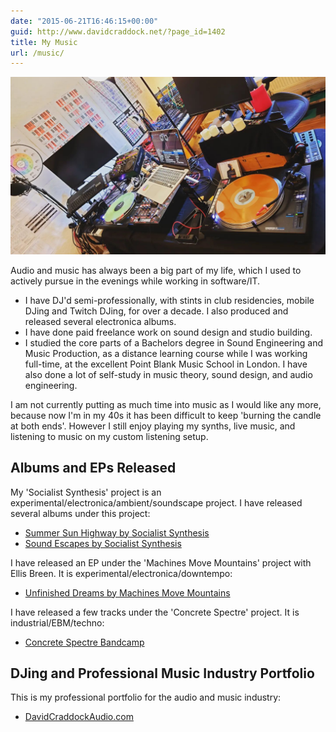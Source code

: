 ```yaml
---
date: "2015-06-21T16:46:15+00:00"
guid: http://www.davidcraddock.net/?page_id=1402
title: My Music
url: /music/
---
```


![image](musicsetup.jpg)

Audio and music has always been a big part of my life, which I used to actively pursue in the evenings while working in software/IT.

* I have DJ'd semi-professionally, with stints in club residencies, mobile DJing and Twitch DJing, for over a decade. I also produced and released several electronica albums.
* I have done paid freelance work on sound design and studio building.
* I studied the core parts of a Bachelors degree in Sound Engineering and Music Production, as a distance learning course while I was working full-time, at the excellent Point Blank Music School in London. I have also done a lot of self-study in music theory, sound design, and audio engineering.

I am not currently putting as much time into music as I would like any more, because now I'm in my 40s it has been difficult to keep 'burning the candle at both ends'. However I still enjoy playing my synths, live music, and listening to music on my custom listening setup.

## Albums and EPs Released

My 'Socialist Synthesis' project is an experimental/electronica/ambient/soundscape project. I have released several albums under this project:
* [Summer Sun Highway by Socialist Synthesis](https://socialistsynthesis.bandcamp.com/album/summer-sun-highway)
* [Sound Escapes by Socialist Synthesis](https://socialistsynthesis.bandcamp.com/album/sound-escapes)

I have released an EP under the 'Machines Move Mountains' project with Ellis Breen. It is experimental/electronica/downtempo:
* [Unfinished Dreams by Machines Move Mountains](https://machinesmovemountains.bandcamp.com)

I have released a few tracks under the 'Concrete Spectre' project. It is industrial/EBM/techno:
* [Concrete Spectre Bandcamp](https://concretespectre.bandcamp.com)

## DJing and Professional Music Industry Portfolio

This is my professional portfolio for the audio and music industry:
* [DavidCraddockAudio.com](https://DavidCraddockAudio.com)

